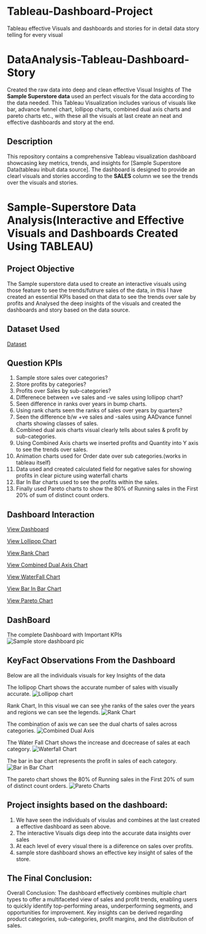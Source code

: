 # Tableau-Dashboard-Project
Tableau effective Visuals and dashboards and stories for in detail data story telling for every visual

# DataAnalysis-Tableau-Dashboard-Story

Created the raw data into deep and clean effective Visual Insights of The **Sample Superstore data** used an perfect visuals for the data according to the data needed. This Tableau Visualization includes various of visuals like bar, advance funnel chart, lollipop charts, combined dual axis charts and pareto charts etc., with these all the visuals at last create an neat and effective dashboards and story at the end. 

## Description

This repository contains a comprehensive Tableau visualization dashboard showcasing key metrics, trends, and insights for [Sample Superstore Data(tableau inbuit data source]. The dashboard is designed to provide an clearl visuals and stories according to the **SALES** column we see the trends over the visuals and stories.

# Sample-Superstore Data Analysis(Interactive and Effective Visuals and Dashboards Created Using TABLEAU)

## Project Objective

The Sample superstore data used to create an interactive visuals using those feature to see the trends/futrure sales of the data, in this I have created an essential KPIs based on that data to see the trends over sale by profits and Analysed the deep insights of the visuals and created the dashboards and story based on the data source.

## Dataset Used
<a href = "https://github.com/RudravaramSandeepKumar/Tableau-Dashboard-Project/blob/main/Sample%20-%20Superstore_Orders.csv.xlsx">Dataset</a>

## Question KPIs
1. Sample store sales over categories?
2. Store profits by categories?
3. Profits over Sales by sub-categories?
4. Differenece between +ve sales and -ve sales using lollipop chart?
5. Seen difference in ranks over years in bump charts.
6. Using rank charts seen the ranks of sales over years by quarters?
7. Seen the difference b/w +ve sales and -sales using AADvance funnel charts showing classes of sales.
8. Combined dual axis charts visual clearly tells about sales & profit by sub-categories.
9. Using Combined Axis charts we inserted profits and Quantity into Y axis to see the trends over sales.
10. Animation charts used for Order date over sub categories.(works in tableau itself)
11. Data used and created calculated field for negative sales for showing profits in clear picture using waterfall charts
12. Bar In Bar charts used to see the profits within the sales.
13. Finally used Pareto charts to show the 80% of Running sales in the First  20% of sum of distinct count orders.


## Dashboard Interaction
<a href = "https://github.com/RudravaramSandeepKumar/Tableau-Dashboard-Project/blob/main/Sample%20store%20dashboard%20pic.png">View Dashboard</a>

<a href = "https://github.com/RudravaramSandeepKumar/Tableau-Dashboard-Project/blob/main/Lollipop%20chart.png">View Lollipop Chart</a>

<a href = "https://github.com/RudravaramSandeepKumar/Tableau-Dashboard-Project/blob/main/Rank%20Chart.png">View Rank Chart</a>

<a href = "https://github.com/RudravaramSandeepKumar/Tableau-Dashboard-Project/blob/main/Combined%20Dual%20Axis.png">View Combined Dual Axis Chart</a>

<a href = "https://github.com/RudravaramSandeepKumar/Tableau-Dashboard-Project/blob/main/Waterfall%20Chart.png">View WaterFall Chart</a>

<a href = "https://github.com/RudravaramSandeepKumar/Tableau-Dashboard-Project/blob/main/Bar%20in%20Bar%20Chart.png">View Bar In Bar Chart</a>

<a href = "https://github.com/RudravaramSandeepKumar/Tableau-Dashboard-Project/blob/main/Pareto%20Charts.png">View Pareto Chart</a>



## DashBoard
The complete Dashboard with Important KPIs
![Sample store dashboard pic](https://github.com/user-attachments/assets/71c4ada6-5239-44db-a4ae-d13ca4ab864a)


## KeyFact Observations From the Dashboard
Below are all the individuals visuals for key Insights of the data

The lollipop Chart shows the accurate number of sales with visually accurate.
![Lollipop chart](https://github.com/user-attachments/assets/188b487d-9ac1-481d-b146-b50bc08021f9)

Rank Chart, In this visual we can see yhe ranks of the sales over the years and regions we can see the legends.
![Rank Chart](https://github.com/user-attachments/assets/eacd90c6-8894-4f57-8286-4435d7b35bd4)

The combination of axis we can see the dual charts of sales across categories.
![Combined Dual Axis](https://github.com/user-attachments/assets/3f9bf783-78ea-4e90-8913-04cea56b9ca7)

The Water Fall Chart shows the increase and dcecrease of sales at each category.
![Waterfall Chart](https://github.com/user-attachments/assets/52ffaeb7-c9a7-4d48-8a48-98b52ddbf894)

The bar in bar chart represents the profit in sales of each category.
![Bar in Bar Chart](https://github.com/user-attachments/assets/38c0385b-b977-4df9-8889-6ae0eabb8630)

The pareto chart shows the 80% of Running sales in the First  20% of sum of distinct count orders.
![Pareto Charts](https://github.com/user-attachments/assets/28850b6f-9a9b-4c65-a65d-bc52fcc474a0)


## Project insights based on the dashboard:
1. We have seen the individuals of visulas and combines at the last created a effective dashboard as seen above.
2. The interactive Visuals digs deep into the accurate data insights over sales
3. At each level of every visual there is a diiference on sales over profits.
4. sample store dashboard  shows an effective key insight of sales of the store.

## The Final Conclusion:

Overall Conclusion:
The dashboard effectively combines multiple chart types to offer a multifaceted view of sales and profit trends, enabling users to quickly identify top-performing areas, underperforming segments, and opportunities for improvement. Key insights can be derived regarding product categories, sub-categories, profit margins, and the distribution of sales.









